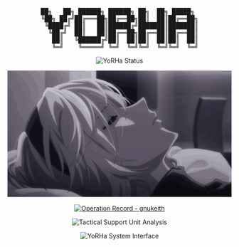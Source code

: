 <div align="center">
<pre>
██╗   ██╗ ██████╗ ██████╗ ██╗  ██╗ █████╗ 
╚██╗ ██╔╝██╔═══██╗██╔══██╗██║  ██║██╔══██╗
 ╚████╔╝ ██║   ██║██████╔╝███████║███████║
  ╚██╔╝  ██║   ██║██╔══██╗██╔══██║██╔══██║
   ██║   ╚██████╔╝██║  ██║██║  ██║██║  ██║
   ╚═╝    ╚═════╝ ╚═╝  ╚═╝╚═╝  ╚═╝╚═╝  ╚═╝
</pre>



<p>
  <img src="https://readme-typing-svg.herokuapp.com/?font=JetBrains+Mono&duration=1100&pause=100&color=FFFFFF&center=true&vCenter=true&multiline=true&repeat=false&loop=1&width=600&height=140&lines=YoRHa+Unit+Status:;Name:+gnukeith;Type:+D+(Developer);ID:+9;Purpose:+Github+Repository+Maintenance" alt="YoRHa Status">
</p>

<p>
  <img src="img/2b.gif" alt="2B">
</p>

<!-- GitHub stats with YoRHa-style formatting -->
<p>
  <a href="https://github.com/gnukeith">
    <img src="https://github-readme-stats.vercel.app/api?username=gnukeith&show_icons=true&theme=graywhite&bg_color=000000&text_color=ffffff&icon_color=ffffff&title_color=ffffff&border_color=ffffff" alt="Operation Record - gnukeith">
  </a>
</p>

<p>
  <img src="https://github-readme-activity-graph.vercel.app/graph?username=gnukeith&theme=xcode&bg_color=000000&color=ffffff&line=ffffff&point=ffffff&area=true&hide_border=true" alt="Tactical Support Unit Analysis">
</p>

<p>
  <img src="https://readme-typing-svg.herokuapp.com/?font=JetBrains+Mono&size=16&duration=2000&pause=500&color=FFFFFF&center=true&vCenter=true&width=800&height=100&repeat=false&lines=[ACCESSING+YoRHa+DATABASE...];Developer+Unit+D9+::+Systems+Check;01000100 01000101 01010110+PROTOCOL+ACTIVE;.....Repository+Maintenance+Mode.....;[Project+YoRHa+::+Forever+In+Progress]" alt="YoRHa System Interface">
</p>

</div>
